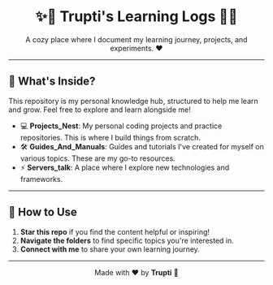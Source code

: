 <h1 align="center">✨🎀 Trupti's Learning Logs 🎀✨</h1>

<p align="center">
  A cozy place where I document my learning journey, projects, and experiments. ❤️
</p>

---

## 💖 What's Inside?

This repository is my personal knowledge hub, structured to help me learn and grow. Feel free to explore and learn alongside me!

- 💻 **Projects_Nest**: My personal coding projects and practice repositories. This is where I build things from scratch.
- 🛠️ **Guides_And_Manuals**: Guides and tutorials I've created for myself on various topics. These are my go-to resources.
- ⚡ **Servers_talk**: A place where I explore new technologies and frameworks.

---

## 🌸 How to Use

1. **Star this repo** if you find the content helpful or inspiring!
2. **Navigate the folders** to find specific topics you're interested in.
3. **Connect with me** to share your own learning journey.

---

<p align="center">
  Made with ❤️ by <b>Trupti</b> 🎀
</p>
